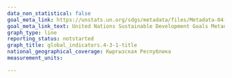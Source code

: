 ```yaml
---
data_non_statistical: false
goal_meta_link: https://unstats.un.org/sdgs/metadata/files/Metadata-04-03-01.pdf
goal_meta_link_text: United Nations Sustainable Development Goals Metadata (PDF 210 KB)
graph_type: line
reporting_status: notstarted
graph_title: global_indicators.4-3-1-title
national_geographical_coverage: Кыргызская Республика
measurement_units: 

---
```

